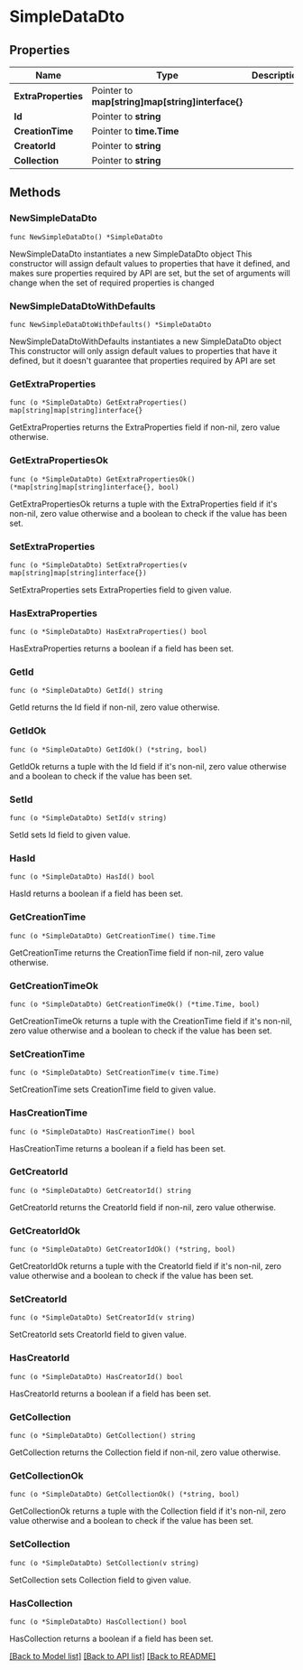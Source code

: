 # SimpleDataDto

## Properties

Name | Type | Description | Notes
------------ | ------------- | ------------- | -------------
**ExtraProperties** | Pointer to **map[string]map[string]interface{}** |  | [optional] [readonly] 
**Id** | Pointer to **string** |  | [optional] 
**CreationTime** | Pointer to **time.Time** |  | [optional] 
**CreatorId** | Pointer to **string** |  | [optional] 
**Collection** | Pointer to **string** |  | [optional] 

## Methods

### NewSimpleDataDto

`func NewSimpleDataDto() *SimpleDataDto`

NewSimpleDataDto instantiates a new SimpleDataDto object
This constructor will assign default values to properties that have it defined,
and makes sure properties required by API are set, but the set of arguments
will change when the set of required properties is changed

### NewSimpleDataDtoWithDefaults

`func NewSimpleDataDtoWithDefaults() *SimpleDataDto`

NewSimpleDataDtoWithDefaults instantiates a new SimpleDataDto object
This constructor will only assign default values to properties that have it defined,
but it doesn't guarantee that properties required by API are set

### GetExtraProperties

`func (o *SimpleDataDto) GetExtraProperties() map[string]map[string]interface{}`

GetExtraProperties returns the ExtraProperties field if non-nil, zero value otherwise.

### GetExtraPropertiesOk

`func (o *SimpleDataDto) GetExtraPropertiesOk() (*map[string]map[string]interface{}, bool)`

GetExtraPropertiesOk returns a tuple with the ExtraProperties field if it's non-nil, zero value otherwise
and a boolean to check if the value has been set.

### SetExtraProperties

`func (o *SimpleDataDto) SetExtraProperties(v map[string]map[string]interface{})`

SetExtraProperties sets ExtraProperties field to given value.

### HasExtraProperties

`func (o *SimpleDataDto) HasExtraProperties() bool`

HasExtraProperties returns a boolean if a field has been set.

### GetId

`func (o *SimpleDataDto) GetId() string`

GetId returns the Id field if non-nil, zero value otherwise.

### GetIdOk

`func (o *SimpleDataDto) GetIdOk() (*string, bool)`

GetIdOk returns a tuple with the Id field if it's non-nil, zero value otherwise
and a boolean to check if the value has been set.

### SetId

`func (o *SimpleDataDto) SetId(v string)`

SetId sets Id field to given value.

### HasId

`func (o *SimpleDataDto) HasId() bool`

HasId returns a boolean if a field has been set.

### GetCreationTime

`func (o *SimpleDataDto) GetCreationTime() time.Time`

GetCreationTime returns the CreationTime field if non-nil, zero value otherwise.

### GetCreationTimeOk

`func (o *SimpleDataDto) GetCreationTimeOk() (*time.Time, bool)`

GetCreationTimeOk returns a tuple with the CreationTime field if it's non-nil, zero value otherwise
and a boolean to check if the value has been set.

### SetCreationTime

`func (o *SimpleDataDto) SetCreationTime(v time.Time)`

SetCreationTime sets CreationTime field to given value.

### HasCreationTime

`func (o *SimpleDataDto) HasCreationTime() bool`

HasCreationTime returns a boolean if a field has been set.

### GetCreatorId

`func (o *SimpleDataDto) GetCreatorId() string`

GetCreatorId returns the CreatorId field if non-nil, zero value otherwise.

### GetCreatorIdOk

`func (o *SimpleDataDto) GetCreatorIdOk() (*string, bool)`

GetCreatorIdOk returns a tuple with the CreatorId field if it's non-nil, zero value otherwise
and a boolean to check if the value has been set.

### SetCreatorId

`func (o *SimpleDataDto) SetCreatorId(v string)`

SetCreatorId sets CreatorId field to given value.

### HasCreatorId

`func (o *SimpleDataDto) HasCreatorId() bool`

HasCreatorId returns a boolean if a field has been set.

### GetCollection

`func (o *SimpleDataDto) GetCollection() string`

GetCollection returns the Collection field if non-nil, zero value otherwise.

### GetCollectionOk

`func (o *SimpleDataDto) GetCollectionOk() (*string, bool)`

GetCollectionOk returns a tuple with the Collection field if it's non-nil, zero value otherwise
and a boolean to check if the value has been set.

### SetCollection

`func (o *SimpleDataDto) SetCollection(v string)`

SetCollection sets Collection field to given value.

### HasCollection

`func (o *SimpleDataDto) HasCollection() bool`

HasCollection returns a boolean if a field has been set.


[[Back to Model list]](../README.md#documentation-for-models) [[Back to API list]](../README.md#documentation-for-api-endpoints) [[Back to README]](../README.md)


